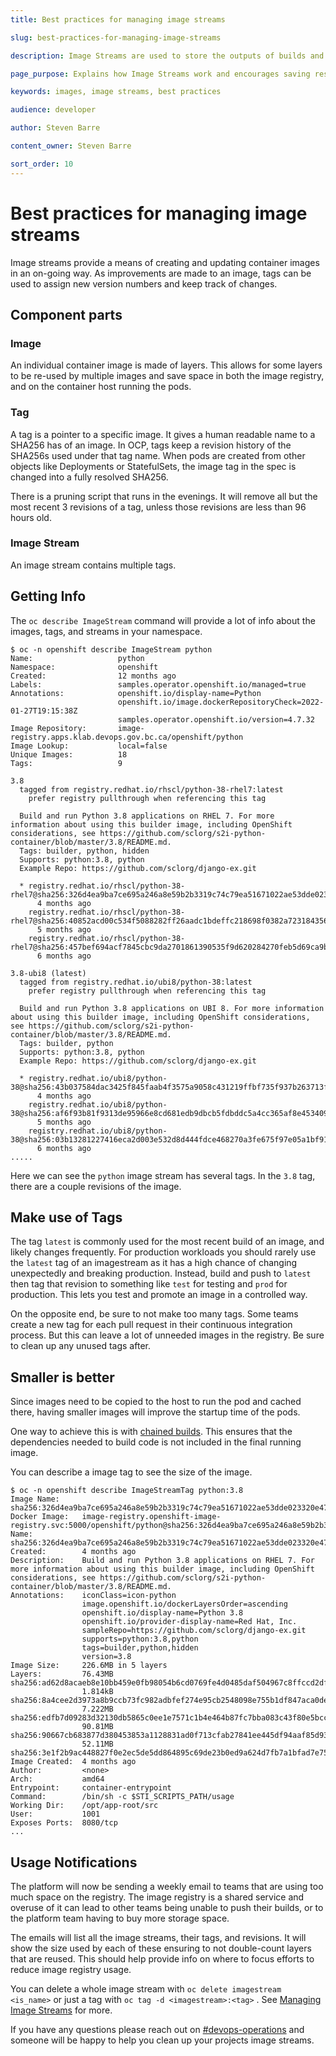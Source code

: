 ```yaml
---
title: Best practices for managing image streams

slug: best-practices-for-managing-image-streams

description: Image Streams are used to store the outputs of builds and if not managed properly can clutter up the cluster.

page_purpose: Explains how Image Streams work and encourages saving resources while using them.

keywords: images, image streams, best practices

audience: developer

author: Steven Barre

content_owner: Steven Barre

sort_order: 10
---
```


# Best practices for managing image streams

Image streams provide a means of creating and updating container images in an on-going way. As improvements are made to an image, tags can be used to assign new version numbers and keep track of changes.

## Component parts

### Image

An individual container image is made of layers. This allows for some layers to be re-used by multiple images and save space in both the image registry, and on the container host running the pods.

### Tag

A tag is a pointer to a specific image. It gives a human readable name to a SHA256 has of an image. In OCP, tags keep a revision history of the SHA256s used under that tag name. When pods are created from other objects like Deployments or StatefulSets, the image tag in the spec is changed into a fully resolved SHA256.

There is a pruning script that runs in the evenings. It will remove all but the most recent 3 revisions of a tag, unless those revisions are less than 96 hours old.

### Image Stream

An image stream contains multiple tags.

## Getting Info

The `oc describe ImageStream` command will provide a lot of info about the images, tags, and streams in your namespace.

```console
$ oc -n openshift describe ImageStream python
Name:                   python
Namespace:              openshift
Created:                12 months ago
Labels:                 samples.operator.openshift.io/managed=true
Annotations:            openshift.io/display-name=Python
                        openshift.io/image.dockerRepositoryCheck=2022-01-27T19:15:38Z
                        samples.operator.openshift.io/version=4.7.32
Image Repository:       image-registry.apps.klab.devops.gov.bc.ca/openshift/python
Image Lookup:           local=false
Unique Images:          18
Tags:                   9

3.8
  tagged from registry.redhat.io/rhscl/python-38-rhel7:latest
    prefer registry pullthrough when referencing this tag

  Build and run Python 3.8 applications on RHEL 7. For more information about using this builder image, including OpenShift considerations, see https://github.com/sclorg/s2i-python-container/blob/master/3.8/README.md.
  Tags: builder, python, hidden
  Supports: python:3.8, python
  Example Repo: https://github.com/sclorg/django-ex.git

  * registry.redhat.io/rhscl/python-38-rhel7@sha256:326d4ea9ba7ce695a246a8e59b2b3319c74c79ea51671022ae53dde023320e47
      4 months ago
    registry.redhat.io/rhscl/python-38-rhel7@sha256:40852acd00c534f5088282ff26aadc1bdeffc218698f0382a723184356ae6892
      5 months ago
    registry.redhat.io/rhscl/python-38-rhel7@sha256:457bef694acf7845cbc9da2701861390535f9d620284270feb5d69ca9b76c57a
      6 months ago

3.8-ubi8 (latest)
  tagged from registry.redhat.io/ubi8/python-38:latest
    prefer registry pullthrough when referencing this tag

  Build and run Python 3.8 applications on UBI 8. For more information about using this builder image, including OpenShift considerations, see https://github.com/sclorg/s2i-python-container/blob/master/3.8/README.md.
  Tags: builder, python
  Supports: python:3.8, python
  Example Repo: https://github.com/sclorg/django-ex.git

  * registry.redhat.io/ubi8/python-38@sha256:43b037584dac3425f845faab4f3575a9058c431219ffbf735f937b263713f2d9
      4 months ago
    registry.redhat.io/ubi8/python-38@sha256:af6f93b81f9313de95966e8cd681edb9dbcb5fdbddc5a4cc365af8e4534096ef
      5 months ago
    registry.redhat.io/ubi8/python-38@sha256:03b13281227416eca2d003e532d8d444fdce468270a3fe675f97e05a1bf917b8
      6 months ago
.....
```

Here we can see the `python` image stream has several tags. In the `3.8` tag, there are a couple revisions of the image.

## Make use of Tags

The tag `latest` is commonly used for the most recent build of an image, and likely changes frequently. For production workloads you should rarely use the `latest` tag of an imagestream as it has a high chance of changing unexpectedly and breaking production. Instead, build and push to `latest` then tag that revision to something like `test` for testing and `prod` for production. This lets you test and promote an image in a controlled way.

On the opposite end, be sure to not make too many tags. Some teams create a new tag for each pull request in their continuous integration process. But this can leave a lot of unneeded images in the registry. Be sure to clean up any unused tags after.

## Smaller is better

Since images need to be copied to the host to run the pod and cached there, having smaller images will improve the startup time of the pods.

One way to achieve this is with [chained builds](https://docs.openshift.com/container-platform/4.8/cicd/builds/advanced-build-operations.html#builds-chaining-builds_advanced-build-operations). This ensures that the dependencies needed to build code is not included in the final running image.

You can describe a image tag to see the size of the image.

```console
$ oc -n openshift describe ImageStreamTag python:3.8
Image Name:     sha256:326d4ea9ba7ce695a246a8e59b2b3319c74c79ea51671022ae53dde023320e47
Docker Image:   image-registry.openshift-image-registry.svc:5000/openshift/python@sha256:326d4ea9ba7ce695a246a8e59b2b3319c74c79ea51671022ae53dde023320e47
Name:           sha256:326d4ea9ba7ce695a246a8e59b2b3319c74c79ea51671022ae53dde023320e47
Created:        4 months ago
Description:    Build and run Python 3.8 applications on RHEL 7. For more information about using this builder image, including OpenShift considerations, see https://github.com/sclorg/s2i-python-container/blob/master/3.8/README.md.
Annotations:    iconClass=icon-python
                image.openshift.io/dockerLayersOrder=ascending
                openshift.io/display-name=Python 3.8
                openshift.io/provider-display-name=Red Hat, Inc.
                sampleRepo=https://github.com/sclorg/django-ex.git
                supports=python:3.8,python
                tags=builder,python,hidden
                version=3.8
Image Size:     226.6MB in 5 layers
Layers:         76.43MB sha256:ad62d8acaeb8e10bb459e0fb98054b6cd0769fe4d0485daf504967c8ffccd2df
                1.814kB sha256:8a4cee2d3973a8b9ccb73fc982adbfef274e95cb2548098e755b1df847aca0de
                7.222MB sha256:edfb7d09283d32130db5865c0ee1e7571c1b4e464b87fc7bba083c43f80e5bcc
                90.81MB sha256:90667cb683877d380453853a1128831ad0f713cfab27841ee445df94aaf85d93
                52.11MB sha256:3e1f2b9ac448827f0e2ec5de5dd864895c69de23b0ed9a624d7fb7a1bfad7e75
Image Created:  4 months ago
Author:         <none>
Arch:           amd64
Entrypoint:     container-entrypoint
Command:        /bin/sh -c $STI_SCRIPTS_PATH/usage
Working Dir:    /opt/app-root/src
User:           1001
Exposes Ports:  8080/tcp
...
```

## Usage Notifications

The platform will now be sending a weekly email to teams that are using too much space on the registry. The image registry is a shared service and overuse of it can lead to other teams being unable to push their builds, or to the platform team having to buy more storage space.

The emails will list all the image streams, their tags, and revisions. It will show the size used by each of these ensuring to not double-count layers that are reused. This should help provide info on where to focus efforts to reduce image registry usage.

You can delete a whole image stream with `oc delete imagestream <is_name>` or just a tag with `oc tag -d <imagestream>:<tag>` . See [Managing Image Streams](https://docs.openshift.com/container-platform/4.8/openshift_images/image-streams-manage.html#images-imagestream-remove-tag_image-streams-managing) for more.

If you have any questions please reach out on [#devops-operations](https://chat.developer.gov.bc.ca/channel/devops-operations) and someone will be happy to help you clean up your projects image streams.
